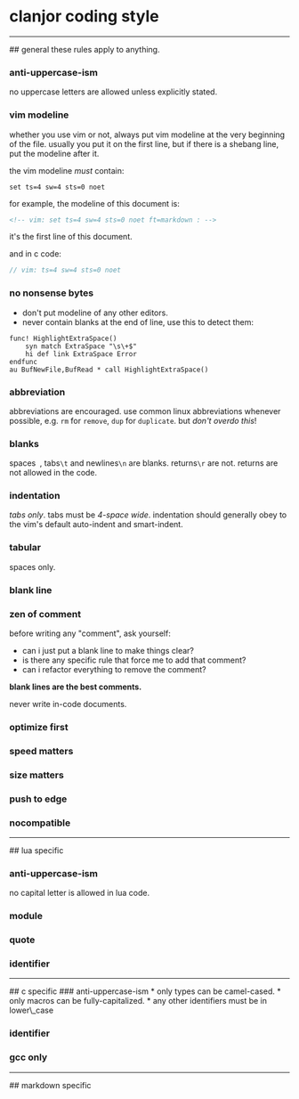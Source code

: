 <!-- vim: set ts=4 sw=4 sts=0 noet ft=markdown : -->
# clanjor coding style

<hr>
## general
these rules apply to anything.

### anti-uppercase-ism
no uppercase letters are allowed unless explicitly stated.

### vim modeline
whether you use vim or not, always put vim modeline at the
very beginning of the file. usually you put it on the first line,
but if there is a shebang line, put the modeline after it.

the vim modeline *must* contain:
```vim
set ts=4 sw=4 sts=0 noet
```

for example, the modeline of this document is:
```html
<!-- vim: set ts=4 sw=4 sts=0 noet ft=markdown : -->
```
it's the first line of this document.

and in c code:
```c
// vim: ts=4 sw=4 sts=0 noet
```

### no nonsense bytes
* don't put modeline of any other editors.
* never contain blanks at the end of line, use this to detect them:
```vim
func! HighlightExtraSpace()
	syn match ExtraSpace "\s\+$"
	hi def link ExtraSpace Error
endfunc
au BufNewFile,BufRead * call HighlightExtraSpace()
```

### abbreviation
abbreviations are encouraged. use common linux abbreviations whenever
possible, e.g. `rm` for `remove`, `dup` for `duplicate`.
but *don't overdo this*!

### blanks
spaces` `, tabs`\t` and newlines`\n` are blanks. returns`\r` are not.
returns are not allowed in the code.

### indentation
*tabs only*. tabs must be *4-space wide*.
indentation should generally obey to the vim's default auto-indent
and smart-indent.

### tabular
spaces only.

### blank line
### zen of comment
before writing any "comment", ask yourself:
* can i just put a blank line to make things clear?
* is there any specific rule that force me to add that comment?
* can i refactor everything to remove the comment?

**blank lines are the best comments.**

never write in-code documents.

### optimize first
### speed matters
### size matters
### push to edge
### nocompatible


<hr>
## lua specific

### anti-uppercase-ism
no capital letter is allowed in lua code.
### module
### quote
### identifier

<hr>
## c specific
### anti-uppercase-ism
* only types can be camel-cased.
* only macros can be fully-capitalized.
* any other identifiers must be in lower\_case

### identifier

### gcc only

<hr>
## markdown specific

